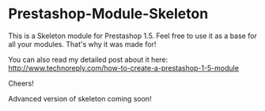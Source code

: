 Prestashop-Module-Skeleton
==========================

This is a Skeleton module for Prestashop 1.5. Feel free to use it as a base for all your modules. That's why it was made for!

You can also read my detailed post about it here: http://www.technoreply.com/how-to-create-a-prestashop-1-5-module

Cheers!

Advanced version of skeleton coming soon!

